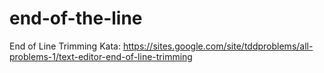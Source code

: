 # end-of-the-line
End of Line Trimming Kata: https://sites.google.com/site/tddproblems/all-problems-1/text-editor-end-of-line-trimming
